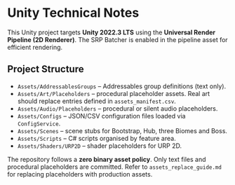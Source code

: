 # Unity Technical Notes

This Unity project targets **Unity 2022.3 LTS** using the **Universal Render Pipeline (2D Renderer)**. The SRP Batcher is enabled in the pipeline asset for efficient rendering.

## Project Structure
- `Assets/AddressablesGroups` – Addressables group definitions (text only).
- `Assets/Art/Placeholders` – procedural placeholder assets. Real art should replace entries defined in `assets_manifest.csv`.
- `Assets/Audio/Placeholders` – procedural or silent audio placeholders.
- `Assets/Configs` – JSON/CSV configuration files loaded via `ConfigService`.
- `Assets/Scenes` – scene stubs for Bootstrap, Hub, three Biomes and Boss.
- `Assets/Scripts` – C# scripts organised by feature area.
- `Assets/Shaders/URP2D` – shader placeholders for URP 2D.

The repository follows a **zero binary asset policy**. Only text files and procedural placeholders are committed. Refer to `assets_replace_guide.md` for replacing placeholders with production assets.
